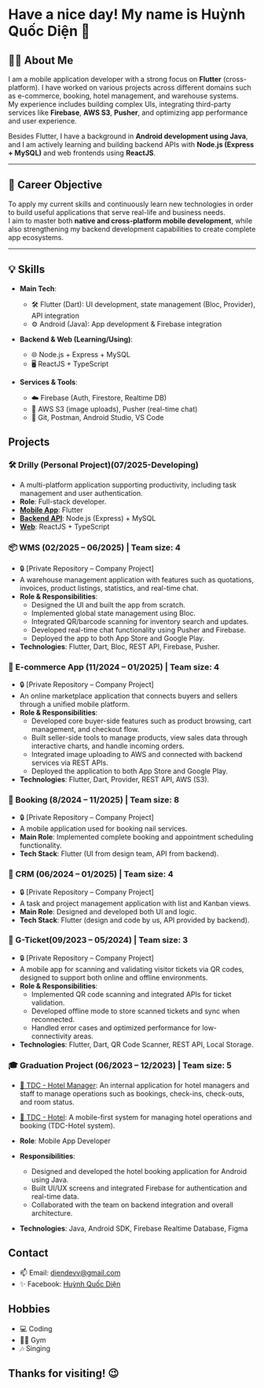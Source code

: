 # Have a nice day! My name is Huỳnh Quốc Diện 👋

## 👨‍💻 About Me

I am a mobile application developer with a strong focus on **Flutter** (cross-platform). I have worked on various projects across different domains such as e-commerce, booking, hotel management, and warehouse systems.  
My experience includes building complex UIs, integrating third-party services like **Firebase**, **AWS S3**, **Pusher**, and optimizing app performance and user experience.

Besides Flutter, I have a background in **Android development using Java**, and I am actively learning and building backend APIs with **Node.js (Express + MySQL)** and web frontends using **ReactJS**.

---

## 🎯 Career Objective

To apply my current skills and continuously learn new technologies in order to build useful applications that serve real-life and business needs.  
I aim to master both **native and cross-platform mobile development**, while also strengthening my backend development capabilities to create complete app ecosystems.

---

## 💡 Skills

- **Main Tech**:  
  - 🛠️ Flutter (Dart): UI development, state management (Bloc, Provider), API integration  
  - ⚙️ Android (Java): App development & Firebase integration

- **Backend & Web (Learning/Using)**:  
  - 🌐 Node.js + Express + MySQL  
  - 🖥️ ReactJS + TypeScript

- **Services & Tools**:  
  - ☁️ Firebase (Auth, Firestore, Realtime DB)  
  - 🔌 AWS S3 (image uploads), Pusher (real-time chat)  
  - 🧰 Git, Postman, Android Studio, VS Code
    

## Projects

### 🛠️ Drilly (Personal Project)(07/2025-Developing)
- A multi-platform application supporting productivity, including task management and user authentication.
- **Role**: Full-stack developer.
- **[Mobile App](https://github.com/diendev03/drilly.git)**: Flutter
- **[Backend API](https://github.com/diendev03/drilly_backend.git)**: Node.js (Express) + MySQL
- **[Web](https://github.com/diendev03/drilly_web.git)**: ReactJS + TypeScript

### 📦 WMS (02/2025 – 06/2025) | Team size: 4
- 🔒 [Private Repository – Company Project]
- A warehouse management application with features such as quotations, invoices, product listings, statistics, and real-time chat.
- **Role & Responsibilities**:
  - Designed the UI and built the app from scratch.
  - Implemented global state management using Bloc.
  - Integrated QR/barcode scanning for inventory search and updates.
  - Developed real-time chat functionality using Pusher and Firebase.
  - Deployed the app to both App Store and Google Play.
- **Technologies**: Flutter, Dart, Bloc, REST API, Firebase, Pusher.

### 🛒 E-commerce App (11/2024 – 01/2025) | Team size: 4
- 🔒 [Private Repository – Company Project]
- An online marketplace application that connects buyers and sellers through a unified mobile platform.
- **Role & Responsibilities**:
  - Developed core buyer-side features such as product browsing, cart management, and checkout flow.
  - Built seller-side tools to manage products, view sales data through interactive charts, and handle incoming orders.
  - Integrated image uploading to AWS and connected with backend services via REST APIs.
  - Deployed the application to both App Store and Google Play.
- **Technologies**: Flutter, Dart, Provider, REST API, AWS (S3).

### 💅 Booking (8/2024 – 11/2025) | Team size: 8
- 🔒 [Private Repository – Company Project]
- A mobile application used for booking nail services.
- **Main Role**: Implemented complete booking and appointment scheduling functionality.
- **Tech Stack**: Flutter (UI from design team, API from backend).

### 🏬 CRM (06/2024 – 01/2025) | Team size: 4
- 🔒 [Private Repository – Company Project]
- A task and project management application with list and Kanban views.
- **Main Role**: Designed and developed both UI and logic.
- **Tech Stack**: Flutter (design and code by us, API provided by backend).
  
### 🎫 G-Ticket(09/2023 – 05/2024) | Team size: 3
- 🔒 [Private Repository – Company Project]
- A mobile app for scanning and validating visitor tickets via QR codes, designed to support both online and offline environments.
- **Role & Responsibilities**:
  - Implemented QR code scanning and integrated APIs for ticket validation.
  - Developed offline mode to store scanned tickets and sync when reconnected.
  - Handled error cases and optimized performance for low-connectivity areas.
- **Technologies**: Flutter, Dart, QR Code Scanner, REST API, Local Storage.

### 🎓 Graduation Project (06/2023 – 12/2023) | Team size: 5
- [🏨 TDC - Hotel Manager](https://github.com/lamtung373/TDC-Hotel-Manager): An internal application for hotel managers and staff to manage operations such as bookings, check-ins, check-outs, and room status.
- [🏩 TDC - Hotel](https://github.com/lamtung373/TDC-Hotel): A mobile-first system for managing hotel operations and booking (TDC-Hotel system).

- **Role**: Mobile App Developer
- **Responsibilities**:
  - Designed and developed the hotel booking application for Android using Java.
  - Built UI/UX screens and integrated Firebase for authentication and real-time data.
  - Collaborated with the team on backend integration and overall architecture.

- **Technologies**: Java, Android SDK, Firebase Realtime Database, Figma

## Contact

- 📫 Email: [diendevv@gmail.com](mailto:diendevv@gmail.com)
- ✨ Facebook: [Huỳnh Quốc Diện](https://www.facebook.com/dien.dev/)

## Hobbies

- 💻 Coding
- 🏋️‍♀️ Gym
- 🎶 Singing

## Thanks for visiting! 😉
